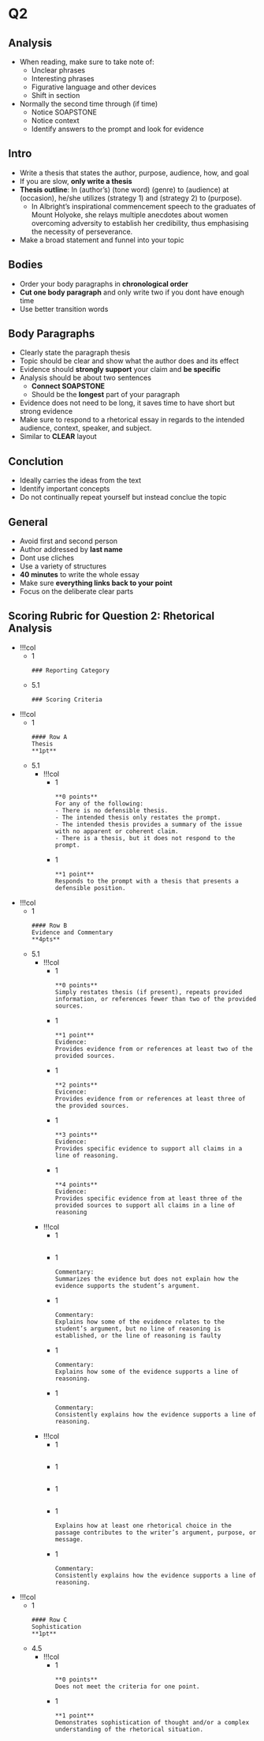 # Q2
## Analysis
- When reading, make sure to take note of:
	- Unclear phrases
	- Interesting phrases
	- Figurative language and other devices
	- Shift in section
- Normally the second time through (if time)
	- Notice SOAPSTONE
	- Notice context
	- Identify answers to the prompt and look for evidence

## Intro
- Write a thesis that states the author, purpose, audience, how, and goal
- If you are slow, **only write a thesis**
- **Thesis outline**: In (author’s) (tone word) (genre) to (audience) at (occasion), he/she utilizes (strategy 1) and (strategy 2) to (purpose).
	- In Albright’s inspirational commencement speech to the graduates of Mount Holyoke, she relays multiple anecdotes about women overcoming adversity to establish her credibility, thus emphasising the necessity of perseverance.
- Make a broad statement and funnel into your topic

## Bodies
- Order your body paragraphs in **chronological order**
- **Cut one body paragraph** and only write two if you dont have enough time
- Use better transition words

## Body Paragraphs
- Clearly state the paragraph thesis
- Topic should be clear and show what the author does and its effect
- Evidence should **strongly support** your claim and **be specific**
- Analysis should be about two sentences
	- **Connect SOAPSTONE**
	- Should be the **longest** part of your paragraph
- Evidence does not need to be long, it saves time to have short but strong evidence
- Make sure to respond to a rhetorical essay in regards to the intended audience, context, speaker, and subject.
- Similar to **CLEAR** layout

## Conclution
- Ideally carries the ideas from the text
- Identify important concepts
- Do not continually repeat yourself but instead conclue the topic

## General
- Avoid first and second person
- Author addressed by **last name**
- Dont use cliches
- Use a variety of structures
- **40 minutes** to write the whole essay
- Make sure **everything links back to your point**
- Focus on the deliberate clear parts


## Scoring Rubric for Question 2: Rhetorical Analysis
- !!!col
	- 1
		```col-md
		### Reporting Category
		```
	- 5.1
		```col-md
		### Scoring Criteria
		```
- !!!col
	- 1
		```col-md
		#### Row A
		Thesis
		**1pt**
		```
	- 5.1
		- !!!col
			- 1
				```col-md
				**0 points**
				For any of the following:
				- There is no defensible thesis.
				- The intended thesis only restates the prompt.
				- The intended thesis provides a summary of the issue with no apparent or coherent claim.
				- There is a thesis, but it does not respond to the prompt.
				```
			- 1
				```col-md
				**1 point**
				Responds to the prompt with a thesis that presents a defensible position.
				```
- !!!col
	- 1
		```col-md
		#### Row B
		Evidence and Commentary
		**4pts**
		```
	- 5.1
		- !!!col
			- 1
				```col-md
				**0 points**
				Simply restates thesis (if present), repeats provided information, or references fewer than two of the provided sources.
				```
			- 1
				```col-md
				**1 point**
				Evidence:
				Provides evidence from or references at least two of the provided sources.
				```
			- 1
				```col-md
				**2 points**
				Evicence:
				Provides evidence from or references at least three of the provided sources.
				```
			- 1
				```col-md
				**3 points**
				Evidence:
				Provides specific evidence to support all claims in a line of reasoning.
				```
			- 1
				```col-md
				**4 points**
				Evidence:
				Provides specific evidence from at least three of the provided sources to support all claims in a line of reasoning
				```
		- !!!col
			- 1
				```col-md
				```
			- 1
				```col-md
				Commentary:
				Summarizes the evidence but does not explain how the evidence supports the student’s argument.
				```
			- 1
				```col-md
				Commentary:
				Explains how some of the evidence relates to the student’s argument, but no line of reasoning is established, or the line of reasoning is faulty
				```
			- 1
				```col-md
				Commentary:
				Explains how some of the evidence supports a line of reasoning.
				```
			- 1
				```col-md
				Commentary:
				Consistently explains how the evidence supports a line of reasoning.
				```
		- !!!col
			- 1
				```col-md
				```
			- 1
				```col-md
				```
			- 1
				```col-md
				```
			- 1
				```col-md
				Explains how at least one rhetorical choice in the passage contributes to the writer’s argument, purpose, or message.
				```
			- 1
				```col-md
				Commentary:
				Consistently explains how the evidence supports a line of reasoning.
				```
- !!!col
	- 1
		```col-md
		#### Row C
		Sophistication 
		**1pt**
		```
	- 4.5
		- !!!col
			- 1
				```col-md
				**0 points**
				Does not meet the criteria for one point.
				```
			- 1
				```col-md
				**1 point**
				Demonstrates sophistication of thought and/or a complex understanding of the rhetorical situation.
				```